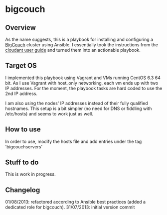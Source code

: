bigcouch
========
Overview
--------
As the name suggests, this is a playbook for installing and configuring a [BigCouch](http://bigcouch.cloudant.com/) cluster using Ansible.
I essentially took the instructions from the [cloudant user guide](http://bigcouch.cloudant.com/use) and turned them into an actionable playbook. 

Target OS
---------
I implemented this playbook using Vagrant and VMs running CentOS 6.3 64 bit. 
As I use Vagrant with host_only networking, each vm ends up with two IP addresses.
For the moment, the playbook tasks are hard coded to use the 2nd IP address.

I am also using the nodes' IP addresses instead of their fully qualified hostnames. This setup is a bit simpler (no need for DNS or fiddling with /etc/hosts) and seems to work just as well.

How to use
----------
In order to use, modify the hosts file and add entries under the tag 'bigcouchservers'

Stuff to do
-----------
This is work in progress. 

Changelog
---------
01/08/2013: refactored according to Ansible best practices (added a dedicated role for bigcouch).
31/07/2013: initial version commit




